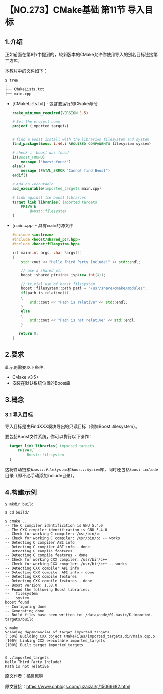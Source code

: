 # 【NO.273】CMake基础 第11节 导入目标 

## 1.介绍

正如前面在第8节中提到的，较新版本的CMake允许你使用导入的别名目标链接第三方库。

本教程中的文件如下：

```objectivec
$ tree
.
├── CMakeLists.txt
├── main.cpp
```

- [CMakeLists.txt] - 包含要运行的CMake命令

  ```cmake
  cmake_minimum_required(VERSION 3.5)
  
  # Set the project name
  project (imported_targets)
  
  
  # find a boost install with the libraries filesystem and system
  find_package(Boost 1.46.1 REQUIRED COMPONENTS filesystem system)
  
  # check if boost was found
  if(Boost_FOUND)
      message ("boost found")
  else()
      message (FATAL_ERROR "Cannot find Boost")
  endif()
  
  # Add an executable
  add_executable(imported_targets main.cpp)
  
  # link against the boost libraries
  target_link_libraries( imported_targets
      PRIVATE
          Boost::filesystem
  )
  ```

- [main.cpp] - 具有main的源文件

  ```cpp
  #include <iostream>
  #include <boost/shared_ptr.hpp>
  #include <boost/filesystem.hpp>
  
  int main(int argc, char *argv[])
  {
      std::cout << "Hello Third Party Include!" << std::endl;
  
      // use a shared ptr
      boost::shared_ptr<int> isp(new int(4));
  
      // trivial use of boost filesystem
      boost::filesystem::path path = "/usr/share/cmake/modules";
      if(path.is_relative())
      {
          std::cout << "Path is relative" << std::endl;
      }
      else
      {
          std::cout << "Path is not relative" << std::endl;
      }
  
     return 0;
  }
  ```

## 2.要求

此示例需要以下条件:

- CMake v3.5+
- 安装在默认系统位置的Boost库

## 3.概念

### 3.1 导入目标

导入目标是由FindXXX模块导出的只读目标（例如Boost::filesystem）。

要包括Boost文件系统，你可以执行以下操作：

```cmake
  target_link_libraries( imported_targets
      PRIVATE
          Boost::filesystem
  )
```

这将自动链接`Boost::FileSystem`和`Boost::System`库，同时还包括`Boost include`目录（即不必手动添加include目录）。

## 4.构建示例

```shell
$ mkdir build

$ cd build/

$ cmake ..
-- The C compiler identification is GNU 5.4.0
-- The CXX compiler identification is GNU 5.4.0
-- Check for working C compiler: /usr/bin/cc
-- Check for working C compiler: /usr/bin/cc -- works
-- Detecting C compiler ABI info
-- Detecting C compiler ABI info - done
-- Detecting C compile features
-- Detecting C compile features - done
-- Check for working CXX compiler: /usr/bin/c++
-- Check for working CXX compiler: /usr/bin/c++ -- works
-- Detecting CXX compiler ABI info
-- Detecting CXX compiler ABI info - done
-- Detecting CXX compile features
-- Detecting CXX compile features - done
-- Boost version: 1.58.0
-- Found the following Boost libraries:
--   filesystem
--   system
boost found
-- Configuring done
-- Generating done
-- Build files have been written to: /data/code/01-basic/K-imported-targets/build

$ make
Scanning dependencies of target imported_targets
[ 50%] Building CXX object CMakeFiles/imported_targets.dir/main.cpp.o
[100%] Linking CXX executable imported_targets
[100%] Built target imported_targets


$ ./imported_targets
Hello Third Party Include!
Path is not relative
```



原文作者：[橘崽崽啊](https://www.cnblogs.com/juzaizai/)

原文链接：https://www.cnblogs.com/juzaizai/p/15069682.html